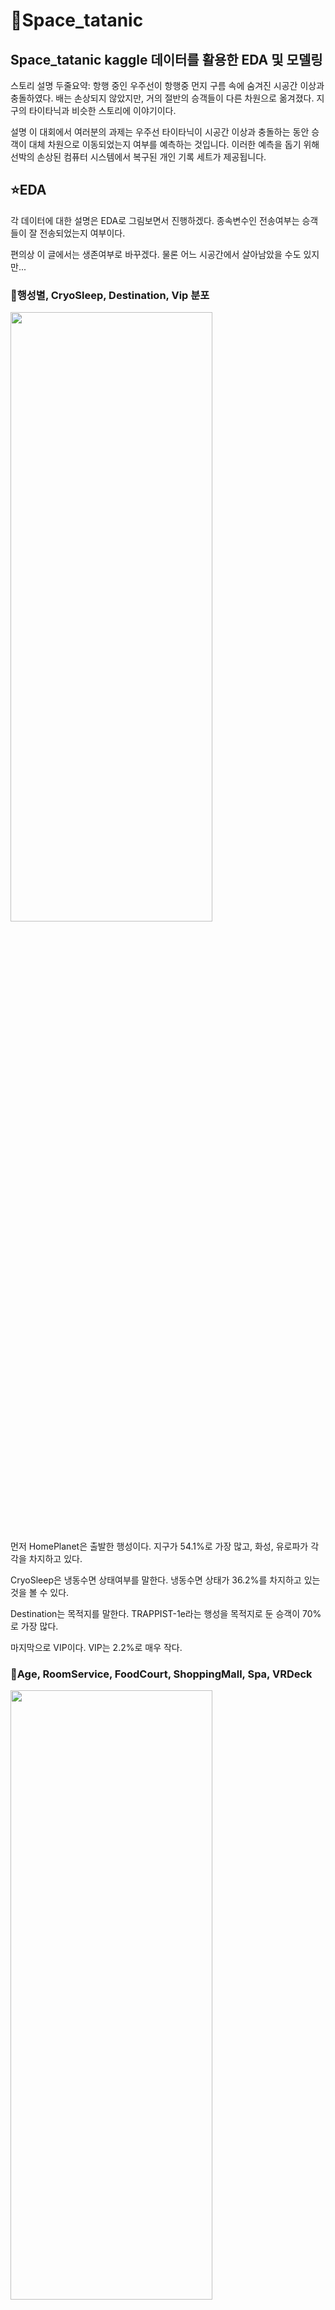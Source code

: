 # 🐋Space_tatanic
## Space_tatanic kaggle 데이터를 활용한 EDA 및 모델링

스토리 설명 두줄요약: 항행 중인 우주선이 항행중 먼지 구름 속에 숨겨진 시공간 이상과 충돌하였다. 배는 손상되지 않았지만, 거의 절반의 승객들이 다른 차원으로 옮겨졌다. 지구의 타이타닉과 비슷한 스토리에 이야기이다.

설명 이 대회에서 여러분의 과제는 우주선 타이타닉이 시공간 이상과 충돌하는 동안 승객이 대체 차원으로 이동되었는지 여부를 예측하는 것입니다. 이러한 예측을 돕기 위해 선박의 손상된 컴퓨터 시스템에서 복구된 개인 기록 세트가 제공됩니다.

## ⭐EDA

각 데이터에 대한 설명은 EDA로 그림보면서 진행하겠다. 종속변수인 전송여부는 승객들이 잘 전송되었는지 여부이다.

편의상 이 글에서는 생존여부로 바꾸겠다. 물론 어느 시공간에서 살아남았을 수도 있지만... 

### 🌠행성별, CryoSleep, Destination, Vip 분포

<img src = "https://user-images.githubusercontent.com/114843451/226583513-1711ea86-945f-44b3-8d9d-94312c588767.png" width="80%" height="50%">

먼저 HomePlanet은 출발한 행성이다. 지구가 54.1%로 가장 많고, 화성, 유로파가 각각을 차지하고 있다.

CryoSleep은 냉동수면 상태여부를 말한다. 냉동수면 상태가 36.2%를 차지하고 있는 것을 볼 수 있다.

Destination는 목적지를 말한다. TRAPPIST-1e라는 행성을 목적지로 둔 승객이 70%로 가장 많다.

마지막으로 VIP이다. VIP는 2.2%로 매우 작다. 

### 🌠Age, RoomService, FoodCourt, ShoppingMall, Spa, VRDeck

<img src = "https://user-images.githubusercontent.com/114843451/226584910-db28e96a-80ca-465a-8afc-3e3aa44fda49.png" width="80%" height="50%">

Age는 20~30대가 가장 많아보인다. RoomService, FoodCourt, ShoppingMall, Spa, VRDeck는 각각 승객이 어디서 소비했는지를 나타낸다.

### 🌠출발 행성별 생존여부

<img src = "https://user-images.githubusercontent.com/114843451/226587009-ff999d09-59e7-4937-8622-2c9cd66498ed.png" width="40%" height="40%">

출발 행성별로 무사히 잘 생존했는지에 대한 여부이다. 유로파 행성에서 출발한 인원이 비교적 많이 생존하였다.


### 🌠VIP 생존여부
<img src = "https://user-images.githubusercontent.com/114843451/226587661-3057628e-83ae-40b6-ba0c-7b3a60024764.png" width="40%" height="40%">

생존여부는 VIP와 큰 관련이 없어보인다. 

### 🌠연령별 생존여부
<img src = "https://user-images.githubusercontent.com/114843451/226588004-21faecad-b33a-4ab5-b87d-165b0bb456fc.png" width="50%" height="50%">

생존여부는 연령별로 큰 관련은 없어보인다.

### 🌠냉동수면별 생존여부
<img src = "https://user-images.githubusercontent.com/114843451/226588961-8dae30d8-b881-47b2-965b-d20a150ac5f9.png" width="40%" height="40%">

냉동수면별 여부에 따라 생존률의 차이가 크다. 냉동수면이 이뤄진 승객들이 생존률이 훨씬 더 높다. 

### 🌠좌석위치별 생존여부 P,S 좌석위치 여부

<img src = "https://user-images.githubusercontent.com/114843451/226590391-bc31f861-4b2a-41c8-84c0-46ea6fd2c719.png" width="40%" height="40%">

상대적으로 P좌석에 있었던 사람보다 S좌석에 있던 사람의 생존률이 더 높았다. 

### 🌠출발 행성, 냉동수면별 생존여부
<img src = "https://user-images.githubusercontent.com/114843451/226589272-1f65f0b5-e66f-42b1-b440-585766c9c72e.png" width="40%" height="40%">

유로파와 화성에서 출발하고, 냉동수면한 승객들은 대부분 생존하였다. 냉동수면한 곳이 차원이동을 비껴 간 것으로 보인다.

다만, 냉동수면한 지구에서 출발한 승객들은 절반정도가 사라졌다. 

그래도 냉동수면하지 않는 지구에서 출발한 승객들은 2/3이상이 사라진 것과 비교하면 높은 생존률이다. 

## 🚀Modeling

### 모델은 크게 네가지 모델을 사용하였다. 

<img src = "https://user-images.githubusercontent.com/114843451/227535810-6c406ab6-6b36-4ad1-b2bc-f35a86e1c978.png" width="50%" height="50%">

4가지 모델중 xgboost와 lgbm이 제일 잘나왔다. 아무래도 캐글에서는 xgboost가 제일 많이 쓰이니 최종적으로는 xgboost를 사용해보았다. 

### ✈️ 앙상블 결과

<img src = "https://user-images.githubusercontent.com/114843451/227687326-aa41b2dc-3ae8-40c1-9012-0e8977c1a169.png" width="50%" height="50%">

### ✈️ xgboost 하이퍼파라미터 수정

<img src = "https://user-images.githubusercontent.com/114843451/227688639-7fe37d24-6bdf-4cf1-9f34-5379e7d04192.png" width="50%" height="50%">

### ✈️ xgboost 결과

<img src = "https://user-images.githubusercontent.com/114843451/227688226-72d6e695-b889-49a9-86de-cc74cabe09fe.png" width="50%" height="50%">

### ✈️ xgboost 평가 

<img src = "https://user-images.githubusercontent.com/114843451/227689134-a4f134f0-581c-4e79-9421-5d53b327eaa4.png" width="50%" height="50%">

### 👑 Kaggle submission

<img src = "https://user-images.githubusercontent.com/114843451/227689259-e98fa521-5d80-40e5-b500-7f52b18e445f.png" width="50%" height="50%">

제일 잘나온 하이퍼라미터 수정이 있었는데 어디다가 날렸는지 날 안나온다. 최종적으로는 317위를 기록하였다. 




